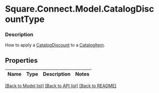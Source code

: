 # Square.Connect.Model.CatalogDiscountType

### Description

How to apply a [CatalogDiscount](#type-catalogdiscount) to a [CatalogItem](#type-catalogitem).

## Properties

Name | Type | Description | Notes
------------ | ------------- | ------------- | -------------



[[Back to Model list]](../README.md#documentation-for-models) [[Back to API list]](../README.md#documentation-for-api-endpoints) [[Back to README]](../README.md)

